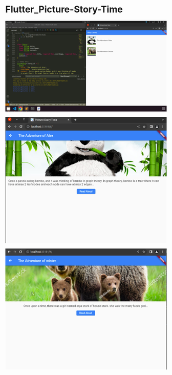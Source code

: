 # Flutter_Picture-Story-Time
![This is an image](image/1.png)

![This is an image](image/2.png)

![This is an image](image/3.png)